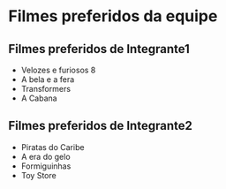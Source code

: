 # Filmes preferidos da equipe

## Filmes preferidos de Integrante1

* Velozes e furiosos 8
* A bela e a fera
* Transformers
* A Cabana

## Filmes preferidos de Integrante2

* Piratas do Caribe
* A era do gelo
* Formiguinhas
* Toy Store
